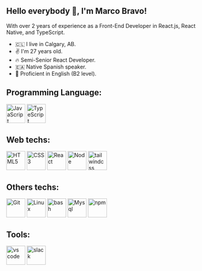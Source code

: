 ## Hello everybody 👋, I'm Marco Bravo! 

With over 2 years of experience as a Front-End Developer in React.js, React Native, and TypeScript.
- 🇨🇱 I live in Calgary, AB.
- ✌️ I'm 27 years old.
- 🔥 Semi-Senior React Developer.
- 🇪🇦 Native Spanish speaker.
- 📘 Proficient in English (B2 level).

## Programming Language:
<img src='https://camo.githubusercontent.com/5a5f5779919b90579d121551d0521cda87c06534a0218a2f21883c438daf6cc1/68747470733a2f2f6564656e742e6769746875622e696f2f537570657254696e7949636f6e732f696d616765732f7376672f6a6176617363726970742e737667' alt='JavaScript' height='50'> <img src='https://camo.githubusercontent.com/1619d648887039b5425c9c2675fc11155a7acb4d68f5789fcbb645eae1f1ed17/68747470733a2f2f6564656e742e6769746875622e696f2f537570657254696e7949636f6e732f696d616765732f7376672f747970657363726970742e737667' alt='TypeScript' height='50'>

## Web techs:
<img src='https://camo.githubusercontent.com/6b8a65d4889db7ba2a2a0bae9f570c202cc386d37e218b22b9055531833bf4e6/68747470733a2f2f6564656e742e6769746875622e696f2f537570657254696e7949636f6e732f696d616765732f7376672f68746d6c352e737667' alt='HTML5' height='50'> <img src='https://camo.githubusercontent.com/0c8bcc2a2681603f64cac3ee4b1ddd27d0e88ca691674cfeff51207537aa121a/68747470733a2f2f6564656e742e6769746875622e696f2f537570657254696e7949636f6e732f696d616765732f7376672f637373332e737667' alt='CSS3' height='50'> <img src='https://camo.githubusercontent.com/d91962979dcb1c481e5cb2134d531bdef6ed6d1c4de6ea261b0fab6cc816635b/68747470733a2f2f6564656e742e6769746875622e696f2f537570657254696e7949636f6e732f696d616765732f7376672f72656163742e737667' alt='React' height='50'>
<img src='https://camo.githubusercontent.com/b55d86aca46b3b04ce4c80da1ac48397df084dd546fd71b81f4043cddb652f31/68747470733a2f2f6564656e742e6769746875622e696f2f537570657254696e7949636f6e732f696d616765732f7376672f6e6f64656a732e737667' alt='Node' height='50'> <img src='https://camo.githubusercontent.com/f36990f11f932129fd60e5d06de1d4340057f62caddd151453609d6ad28b069f/68747470733a2f2f6564656e742e6769746875622e696f2f537570657254696e7949636f6e732f696d616765732f7376672f7461696c77696e644373732e737667' alt='tailwindcss' height='50'>

## Others techs:
<img src='https://camo.githubusercontent.com/b25933b06fb0f27c1e2c7932b61b2446f400197cb87a18003510a1b5cb6075f6/68747470733a2f2f6564656e742e6769746875622e696f2f537570657254696e7949636f6e732f696d616765732f7376672f6769742e737667' alt='Git' height='50'>  <img src='https://camo.githubusercontent.com/4b47e99806a39fcd5bba91cdb3782e1a1fb6ae0e423bb30ee89b34b8f0e25136/68747470733a2f2f6564656e742e6769746875622e696f2f537570657254696e7949636f6e732f696d616765732f7376672f6c696e75782e737667' alt='Linux' height='50'> <img src='https://camo.githubusercontent.com/a94ecd90a2d412db0919dcbc7c29eaccea7c95d6000fb25cd767805e91da291c/68747470733a2f2f6564656e742e6769746875622e696f2f537570657254696e7949636f6e732f696d616765732f7376672f626173682e737667' alt='bash' height='50'>
<img src='https://camo.githubusercontent.com/dc48b5787fe3c900b2fc7b9e4f957cd10afaac2dbee19a7a59fc98825a855fb0/68747470733a2f2f6564656e742e6769746875622e696f2f537570657254696e7949636f6e732f696d616765732f7376672f6d7973716c2e737667' alt='Mysql' height='50'> 
<img src='https://camo.githubusercontent.com/ba7a880302e1d92e592d1bff7baa6a647d652a955941d752d862a64f7d93da81/68747470733a2f2f6564656e742e6769746875622e696f2f537570657254696e7949636f6e732f696d616765732f7376672f6e706d2e737667' alt='npm' height='50'>
## Tools:
<img src='https://camo.githubusercontent.com/fa0dd563b2bb495c7c89c328d1c25abdf14984fe8bc87dc97e1b78ff4e5d3639/68747470733a2f2f6564656e742e6769746875622e696f2f537570657254696e7949636f6e732f696d616765732f7376672f76697375616c73747564696f636f64652e737667' alt='vs code' height='50'> <img src='https://camo.githubusercontent.com/d0f7b62592d7ca5e3332ae18325d003c3f9bbb7c788e742dbc7be88a4d3c0d1d/68747470733a2f2f6564656e742e6769746875622e696f2f537570657254696e7949636f6e732f696d616765732f7376672f736c61636b2e737667' alt='slack' height='50'>
